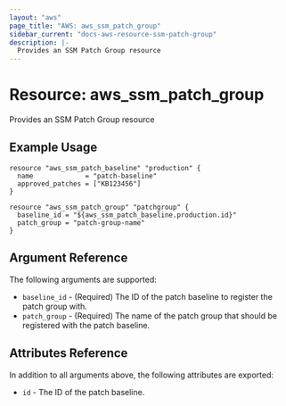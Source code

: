 ```yaml
---
layout: "aws"
page_title: "AWS: aws_ssm_patch_group"
sidebar_current: "docs-aws-resource-ssm-patch-group"
description: |-
  Provides an SSM Patch Group resource
---
```


# Resource: aws_ssm_patch_group

Provides an SSM Patch Group resource

## Example Usage

```hcl
resource "aws_ssm_patch_baseline" "production" {
  name             = "patch-baseline"
  approved_patches = ["KB123456"]
}

resource "aws_ssm_patch_group" "patchgroup" {
  baseline_id = "${aws_ssm_patch_baseline.production.id}"
  patch_group = "patch-group-name"
}
```

## Argument Reference

The following arguments are supported:

* `baseline_id` - (Required) The ID of the patch baseline to register the patch group with.
* `patch_group` - (Required) The name of the patch group that should be registered with the patch baseline.

## Attributes Reference

In addition to all arguments above, the following attributes are exported:

* `id` - The ID of the patch baseline.
